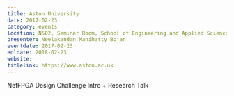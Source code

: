 ```yaml
---
title: Aston University
date: 2017-02-23
category: events
location: N502, Seminar Room, School of Engineering and Applied Science, Aston University, Aston Triangle, Birmingham, B4 7ET, UK
presenter: Neelakandan Manihatty Bojan
eventdate: 2017-02-23
eoldate: 2018-02-23
website:
titlelink: https://www.aston.ac.uk
---
```


NetFPGA Design Challenge Intro + Research Talk
